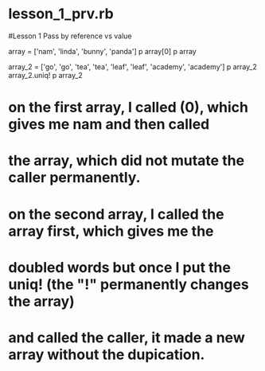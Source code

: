 lesson_1_prv.rb
===============

#Lesson 1 Pass by reference vs value

array = ['nam', 'linda', 'bunny', 'panda']
p array[0]
p array

array_2 = ['go', 'go', 'tea', 'tea', 'leaf', 'leaf', 'academy', 'academy']
p array_2
array_2.uniq!
p array_2

# on the first array, I called (0), which gives me nam and then called
# the array, which did not mutate the caller permanently.

# on the second array, I called the array first, which gives me the 
# doubled words but once I put the uniq! (the "!" permanently changes the array)
# and called the caller, it made a new array without the dupication.
